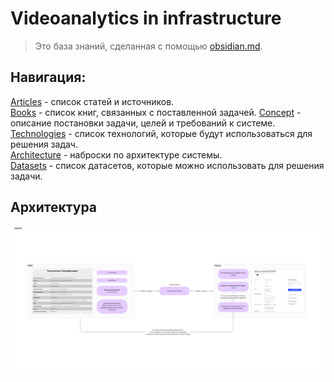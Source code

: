 # Videoanalytics in infrastructure

>Это база знаний, сделанная с помощью [obsidian.md](https://obsidian.md/).

## Навигация:
[Articles](articles.md) - список статей и источников.  
[Books](books.md) - список книг, связанных с поставленной задачей.
[Concept](concept.md) - описание постановки задачи, целей и требований к системе.  
[Technologies](technologies.md) - список технологий, которые будут использоваться для решения задач.  
[Architecture](https://www.figma.com/board/WqUqIrm5pdnPOcZC41cODF/videoanalytics-in-infrastructure) - наброски по архитектуре системы.  
[Datasets](datasets.md) - список датасетов, которые можно использовать для решения задачи.  

## Архитектура

![](Cache/architecture_v1.png)
